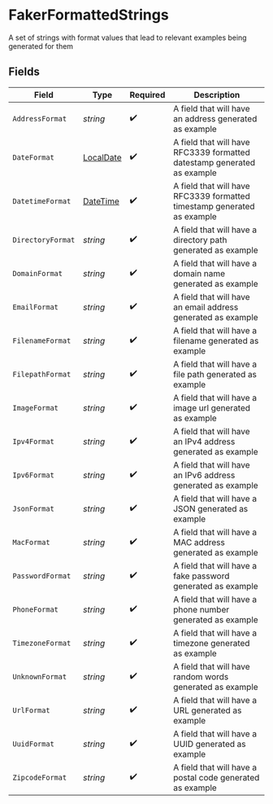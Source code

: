# FakerFormattedStrings

A set of strings with format values that lead to relevant examples being generated for them


## Fields

| Field                                                                                 | Type                                                                                  | Required                                                                              | Description                                                                           |
| ------------------------------------------------------------------------------------- | ------------------------------------------------------------------------------------- | ------------------------------------------------------------------------------------- | ------------------------------------------------------------------------------------- |
| `AddressFormat`                                                                       | *string*                                                                              | :heavy_check_mark:                                                                    | A field that will have an address generated as example                                |
| `DateFormat`                                                                          | [LocalDate](https://nodatime.org/3.1.x/api/NodaTime.LocalDate.html)                   | :heavy_check_mark:                                                                    | A field that will have RFC3339 formatted datestamp generated as example               |
| `DatetimeFormat`                                                                      | [DateTime](https://learn.microsoft.com/en-us/dotnet/api/system.datetime?view=net-5.0) | :heavy_check_mark:                                                                    | A field that will have RFC3339 formatted timestamp generated as example               |
| `DirectoryFormat`                                                                     | *string*                                                                              | :heavy_check_mark:                                                                    | A field that will have a directory path generated as example                          |
| `DomainFormat`                                                                        | *string*                                                                              | :heavy_check_mark:                                                                    | A field that will have a domain name generated as example                             |
| `EmailFormat`                                                                         | *string*                                                                              | :heavy_check_mark:                                                                    | A field that will have an email address generated as example                          |
| `FilenameFormat`                                                                      | *string*                                                                              | :heavy_check_mark:                                                                    | A field that will have a filename generated as example                                |
| `FilepathFormat`                                                                      | *string*                                                                              | :heavy_check_mark:                                                                    | A field that will have a file path generated as example                               |
| `ImageFormat`                                                                         | *string*                                                                              | :heavy_check_mark:                                                                    | A field that will have a image url generated as example                               |
| `Ipv4Format`                                                                          | *string*                                                                              | :heavy_check_mark:                                                                    | A field that will have an IPv4 address generated as example                           |
| `Ipv6Format`                                                                          | *string*                                                                              | :heavy_check_mark:                                                                    | A field that will have an IPv6 address generated as example                           |
| `JsonFormat`                                                                          | *string*                                                                              | :heavy_check_mark:                                                                    | A field that will have a JSON generated as example                                    |
| `MacFormat`                                                                           | *string*                                                                              | :heavy_check_mark:                                                                    | A field that will have a MAC address generated as example                             |
| `PasswordFormat`                                                                      | *string*                                                                              | :heavy_check_mark:                                                                    | A field that will have a fake password generated as example                           |
| `PhoneFormat`                                                                         | *string*                                                                              | :heavy_check_mark:                                                                    | A field that will have a phone number generated as example                            |
| `TimezoneFormat`                                                                      | *string*                                                                              | :heavy_check_mark:                                                                    | A field that will have a timezone generated as example                                |
| `UnknownFormat`                                                                       | *string*                                                                              | :heavy_check_mark:                                                                    | A field that will have random words generated as example                              |
| `UrlFormat`                                                                           | *string*                                                                              | :heavy_check_mark:                                                                    | A field that will have a URL generated as example                                     |
| `UuidFormat`                                                                          | *string*                                                                              | :heavy_check_mark:                                                                    | A field that will have a UUID generated as example                                    |
| `ZipcodeFormat`                                                                       | *string*                                                                              | :heavy_check_mark:                                                                    | A field that will have a postal code generated as example                             |